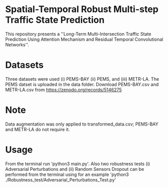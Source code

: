 # Spatial-Temporal Robust Multi-step Traffic State Prediction
This repository presents a ''Long-Term Multi-Intersection Traffic State Prediction Using Attention Mechanism and Residual Temporal Convolutional Networks''.

# Datasets
Three datasets were used (i) PEMS-BAY (ii) PEMS, and (iii) METR-LA. The PEMS datset is uploaded in the data folder. Download PEMS-BAY.csv and METR-LA.csv from https://zenodo.org/records/5146275

# Note
Data augmentation was only applied to transformed_data.csv; PEMS-BAY and METR-LA do not require it.


# Usage
From the terminal run 'python3 main.py'.
Also two robustness tests (i) Adversarial Perturbations and (ii) Random Sensors Dropout can be performed from the terminal using for an example 'python3 ./Robustness_test/Adversarial_Perturbations_Test.py' 


